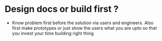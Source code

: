 # Design docs or build first ?
- Know problem first before the solution via users and engineers. Also first make prototypes or just show the 
users what you are upto so that you invest your time building right thing
